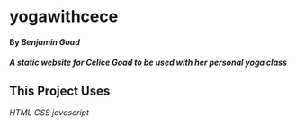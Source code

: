 # yogawithcece

#### By _**Benjamin Goad**_

#### _A static website for Celice Goad to be used with her personal yoga class_

## This Project Uses
_HTML_
_CSS_
_javascript_